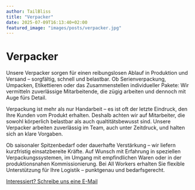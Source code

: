 ```yaml
---
author: TailBliss
title: "Verpacker"
date: 2025-07-09T16:13:40+02:00
featured_image: "images/posts/verpacker.jpg"
---
```


# Verpacker

Unsere Verpacker sorgen für einen reibungslosen Ablauf in Produktion und Versand – sorgfältig, schnell und belastbar. Ob
Serienverpackung, Umpacken, Etikettieren oder das Zusammenstellen individueller Pakete: Wir vermitteln zuverlässige
Mitarbeitende, die zügig arbeiten und dennoch mit Auge fürs Detail.

Verpackung ist mehr als nur Handarbeit – es ist oft der letzte Eindruck, den Ihre Kunden vom Produkt erhalten. Deshalb
achten wir auf Mitarbeiter, die sowohl körperlich belastbar als auch qualtitätsbewusst sind. Unsere Verpacker arbeiten
zuverlässig im Team, auch unter Zeitdruck, und halten sich an klare Vorgaben.

Ob saisonaler Spitzenbedarf oder dauerhafte Verstärkung – wir liefern kurzfristig einsatzbereite Kräfte. Auf Wunsch mit
Erfahrung in speziellen Verpackungssystemen, im Umgang mit empfindlichen Waren oder in der produktionsnahen
Kommissionierung. Bei All Workers erhalten Sie flexible Unterstützung für Ihre Logistik – punktgenau und bedarfsgerecht.

<div class="mb-4 mt-6">
  <a href="/über-uns/"
     class="inline-flex items-center px-6 py-3 text-base font-medium text-white bg-primary-600 hover:bg-primary-700 rounded-md shadow-sm transition-colors duration-200 focus:outline-none focus:ring-2 focus:ring-offset-2 focus:ring-primary-500">
    Interessiert? Schreibe uns eine E-Mail 
  </a>
</div>


